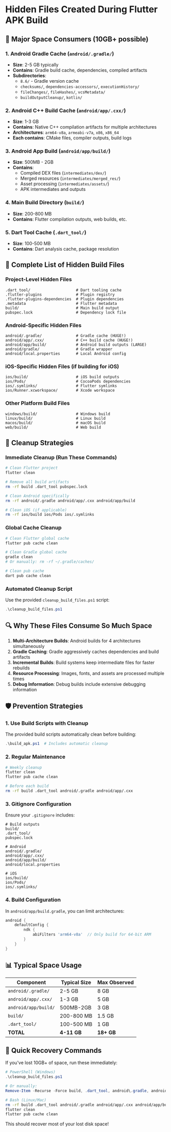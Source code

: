 # Hidden Files Created During Flutter APK Build

## 🚨 **Major Space Consumers (10GB+ possible)**

### **1. Android Gradle Cache (`android/.gradle/`)**
- **Size**: 2-5 GB typically
- **Contains**: Gradle build cache, dependencies, compiled artifacts
- **Subdirectories**:
  - `8.6/` - Gradle version cache
  - `checksums/`, `dependencies-accessors/`, `executionHistory/`
  - `fileChanges/`, `fileHashes/`, `vcsMetadata/`
  - `buildOutputCleanup/`, `kotlin/`

### **2. Android C++ Build Cache (`android/app/.cxx/`)**
- **Size**: 1-3 GB
- **Contains**: Native C++ compilation artifacts for multiple architectures
- **Architectures**: `arm64-v8a`, `armeabi-v7a`, `x86`, `x86_64`
- **Each contains**: CMake files, compiler outputs, build logs

### **3. Android App Build (`android/app/build/`)**
- **Size**: 500MB - 2GB
- **Contains**: 
  - Compiled DEX files (`intermediates/dex/`)
  - Merged resources (`intermediates/merged_res/`)
  - Asset processing (`intermediates/assets/`)
  - APK intermediates and outputs

### **4. Main Build Directory (`build/`)**
- **Size**: 200-800 MB
- **Contains**: Flutter compilation outputs, web builds, etc.

### **5. Dart Tool Cache (`.dart_tool/`)**
- **Size**: 100-500 MB
- **Contains**: Dart analysis cache, package resolution

## 📁 **Complete List of Hidden Build Files**

### **Project-Level Hidden Files**
```
.dart_tool/                    # Dart tooling cache
.flutter-plugins               # Plugin registry
.flutter-plugins-dependencies  # Plugin dependencies
.metadata                      # Flutter metadata
build/                         # Main build output
pubspec.lock                   # Dependency lock file
```

### **Android-Specific Hidden Files**
```
android/.gradle/               # Gradle cache (HUGE!)
android/app/.cxx/              # C++ build cache (HUGE!)
android/app/build/             # Android build outputs (LARGE)
android/gradle/                # Gradle wrapper
android/local.properties       # Local Android config
```

### **iOS-Specific Hidden Files** (if building for iOS)
```
ios/build/                     # iOS build outputs
ios/Pods/                      # CocoaPods dependencies
ios/.symlinks/                 # Flutter symlinks
ios/Runner.xcworkspace/        # Xcode workspace
```

### **Other Platform Build Files**
```
windows/build/                 # Windows build
linux/build/                   # Linux build
macos/build/                   # macOS build
web/build/                     # Web build
```

## 🧹 **Cleanup Strategies**

### **Immediate Cleanup (Run These Commands)**
```bash
# Clean Flutter project
flutter clean

# Remove all build artifacts
rm -rf build .dart_tool pubspec.lock

# Clean Android specifically
rm -rf android/.gradle android/app/.cxx android/app/build

# Clean iOS (if applicable)
rm -rf ios/build ios/Pods ios/.symlinks
```

### **Global Cache Cleanup**
```bash
# Clean Flutter global cache
flutter pub cache clean

# Clean Gradle global cache
gradle clean
# Or manually: rm -rf ~/.gradle/caches/

# Clean pub cache
dart pub cache clean
```

### **Automated Cleanup Script**
Use the provided `cleanup_build_files.ps1` script:
```powershell
.\cleanup_build_files.ps1
```

## 🔍 **Why These Files Consume So Much Space**

1. **Multi-Architecture Builds**: Android builds for 4 architectures simultaneously
2. **Gradle Caching**: Gradle aggressively caches dependencies and build artifacts
3. **Incremental Builds**: Build systems keep intermediate files for faster rebuilds
4. **Resource Processing**: Images, fonts, and assets are processed multiple times
5. **Debug Information**: Debug builds include extensive debugging information

## 🛡️ **Prevention Strategies**

### **1. Use Build Scripts with Cleanup**
The provided build scripts automatically clean before building:
```powershell
.\build_apk.ps1  # Includes automatic cleanup
```

### **2. Regular Maintenance**
```bash
# Weekly cleanup
flutter clean
flutter pub cache clean

# Before each build
rm -rf build .dart_tool android/.gradle android/app/.cxx
```

### **3. Gitignore Configuration**
Ensure your `.gitignore` includes:
```gitignore
# Build outputs
build/
.dart_tool/
pubspec.lock

# Android
android/.gradle/
android/app/.cxx/
android/app/build/
android/local.properties

# iOS
ios/build/
ios/Pods/
ios/.symlinks/
```

### **4. Build Configuration**
In `android/app/build.gradle`, you can limit architectures:
```gradle
android {
    defaultConfig {
        ndk {
            abiFilters 'arm64-v8a'  // Only build for 64-bit ARM
        }
    }
}
```

## 📊 **Typical Space Usage**

| Component | Typical Size | Max Observed |
|-----------|-------------|--------------|
| `android/.gradle/` | 2-5 GB | 8 GB |
| `android/app/.cxx/` | 1-3 GB | 5 GB |
| `android/app/build/` | 500MB-2GB | 3 GB |
| `build/` | 200-800 MB | 1.5 GB |
| `.dart_tool/` | 100-500 MB | 1 GB |
| **TOTAL** | **4-11 GB** | **18+ GB** |

## 🚀 **Quick Recovery Commands**

If you've lost 10GB+ of space, run these immediately:

```powershell
# PowerShell (Windows)
.\cleanup_build_files.ps1

# Or manually:
Remove-Item -Recurse -Force build, .dart_tool, android\.gradle, android\app\.cxx, android\app\build
```

```bash
# Bash (Linux/Mac)
rm -rf build .dart_tool android/.gradle android/app/.cxx android/app/build
flutter clean
flutter pub cache clean
```

This should recover most of your lost disk space!